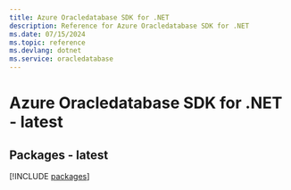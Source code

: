 ```yaml
---
title: Azure Oracledatabase SDK for .NET
description: Reference for Azure Oracledatabase SDK for .NET
ms.date: 07/15/2024
ms.topic: reference
ms.devlang: dotnet
ms.service: oracledatabase
---
```

# Azure Oracledatabase SDK for .NET - latest
## Packages - latest
[!INCLUDE [packages](oracledatabase-index.md)]